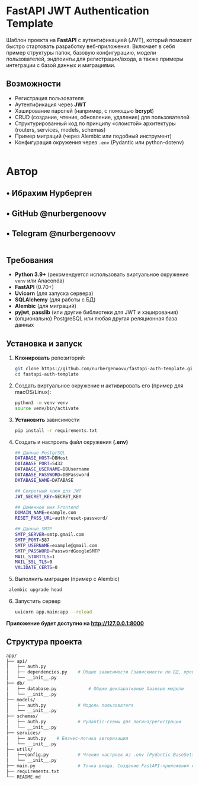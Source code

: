 # FastAPI JWT Authentication Template

Шаблон проекта на **FastAPI** c аутентификацией (JWT), который поможет быстро стартовать разработку веб-приложения. Включает в себя пример структуры папок, базовую конфигурацию, модели пользователей, эндпоинты для регистрации/входа, а также примеры интеграции с базой данных и миграциями.

## Возможности
- Регистрация пользователя
- Аутентификация через **JWT**
- Хэширование паролей (например, с помощью **bcrypt**)
- CRUD (создание, чтение, обновление, удаление) для пользователей
- Структурированный код по принципу «слоистой» архитектуры (routers, services, models, schemas)
- Пример миграций (через Alembic или подобный инструмент)
- Конфигурация окружения через `.env` (Pydantic или python-dotenv)

```bash 

```
# Автор
##  •	Ибрахим Нурберген
##	•	GitHub @nurbergenoovv
##	•	Telegram @nurbergenoovv


```bash 

```

## Требования

- **Python 3.9+** (рекомендуется использовать виртуальное окружение `venv` или Anaconda)
- **FastAPI** (0.70+)
- **Uvicorn** (для запуска сервера)
- **SQLAlchemy** (для работы с БД)
- **Alembic** (для миграций)
- **pyjwt**, **passlib** (или другие библиотеки для JWT и хэширования)
- (опционально) PostgreSQL или любая другая реляционная база данных

## Установка и запуск

1. **Клонировать** репозиторий:
   ```bash
   git clone https://github.com/nurbergenoovv/fastapi-auth-template.git
   cd fastapi-auth-template
   ```
2. Создать виртуальное окружение и активировать его (пример для macOS/Linux):
    ```bash
   python3 -m venv venv
   source venv/bin/activate
    ```
3. **Установить** зависимости
    ```bash
   pip install -r requirements.txt
   ```
4. Создать и настроить файл окружения **(.env)**
    ```bash
   ## Данные PostgrSQL
    DATABASE_HOST=DBHost
    DATABASE_PORT=5432
    DATABASE_USERNAME=DBUsername
    DATABASE_PASSWORD=DBPassword
    DATABASE_NAME=DATABASE
   
    ## Секретный ключ для JWT
    JWT_SECRET_KEY=SECRET_KEY
    
    ## Доменное имя Frontend
    DOMAIN_NAME=example.com
    RESET_PASS_URL=auth/reset-password/

   ## Данные SMTP
    SMTP_SERVER=smtp.gmail.com
    SMTP_PORT=587
    SMTP_USERNAME=example@gmail.com
    SMTP_PASSWORD=PasswordGoogleSMTP
    MAIL_STARTTLS=1
    MAIL_SSL_TLS=0
    VALIDATE_CERTS=0
    ```
5.  Выполнить миграции (пример с Alembic)
   ```bash
    alembic upgrade head
   ```
6. Запустить сервер
   ```bash
   uvicorn app.main:app --reload
   ```
   
**Приложение будет доступно на http://127.0.0.1:8000**

## Структура проекта
```bash
app/
├── api/
│   ├── auth.py
│   ├── dependencies.py    # Общие зависимости (зависимости по БД, проверка токена)
│   └── __init__.py
├── db/
│   ├── database.py            # Общие декларативные базовые модели      
│   └── __init__.py
├── models/
│   ├── auth.py            # Модель пользователя
│   └── __init__.py
├── schemas/
│   ├── auth.py            # Pydantic-схемы для логина/регистрации
│   └── __init__.py
├── services/
│   ├── auth.py    # Бизнес-логика авторизации
│   └── __init__.py
├── utils/
│   ├──config.py           # Чтение настроек из .env (Pydantic BaseSettings)
│   └── __init__.py
├── main.py                # Точка входа. Создание FastAPI-приложения и подцепление роутеров
├── requirements.txt
└── README.md
```